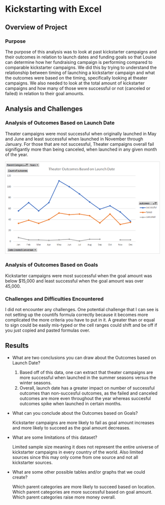 # Kickstarting with Excel

## Overview of Project

### Purpose

The purpose of this analysis was to look at past kickstarter campaigns and their outcomes in relation to launch dates and funding goals so that Louise can determine how her fundraising campaign is performing compared to comparable kickstarter campaigns. We did this by trying to understand the relationship between timing of launching a kickstarter campaign and what the outcomes were based on the timing, specifically looking at theater campaigns. We also needed to look at the total amount of kickstarter campaigns and how many of those were successful or not (canceled or failed) in relation to their goal amounts.

## Analysis and Challenges

### Analysis of Outcomes Based on Launch Date
Theater campaigns were most successful when originally launched in May and June and least successful when launched in November through January. For those that are not successful, Theater campaigns overall fail signifigantly more than being canceled, when launched in any given month of the year. 

![Alt text](https://github.com/lauren1478/kickstarter-analysis/blob/main/Theater_Outcomes_vs_Launch.png)

### Analysis of Outcomes Based on Goals
Kickstarter campaigns were most successful when the goal amount was below $15,000 and least successful when the goal amount was over 45,000. 



### Challenges and Difficulties Encountered
I did not encounter any challenges. One potential challenge that I can see is not setting up the countifs formula correctly because it becomes more complicated the more criteria you have to put in it. A greater than or equal to sign could be easily mis-typed or the cell ranges could shift and be off if you just copied and pasted formulas over.

## Results

- What are two conclusions you can draw about the Outcomes based on Launch Date?

    1. Based off of this data, one can extract that theater campaigns are more successful when launched in        the summer seasons versus the winter seasons.
    2. Overall, launch date has a greater impact on number of successful outcomes than non-succesful              outcomes, as the failed and canceled outcomes are more even throughout the year whereas succesful          outcomes spike when launched in certain months. 

- What can you conclude about the Outcomes based on Goals?

    Kickstarter campaigns are more likely to fail as goal amount increases and more likely to succeed as       the goal amount decreases. 

- What are some limitations of this dataset?

    Limited sample size meaning it does not represent the entire universe of kickstarter campaigns in every     country of the world. Also limited sources since this may only come from one source and not all             kickstarter sources.

- What are some other possible tables and/or graphs that we could create?

    Which parent categories are more likely to succeed based on location.
    Which parent categories are more successful based on goal amount.
    Which parent categories raise more money overall.
